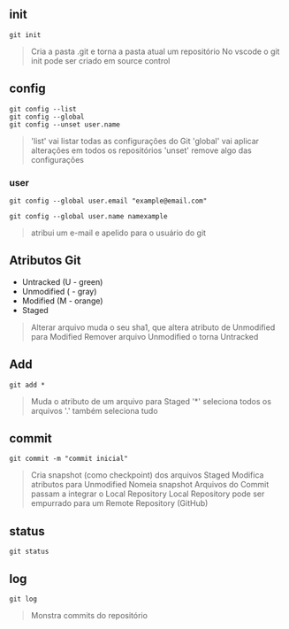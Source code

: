 
## init

    git init 

> Cria a pasta .git e torna a pasta atual um repositório
> No vscode o git init pode ser criado em source control

## config

    git config --list
    git config --global
    git config --unset user.name

> 'list' vai listar todas as configurações do Git
> 'global' vai aplicar alterações em todos os repositórios
> 'unset' remove algo das configurações

### user

    git config --global user.email "example@email.com"
    
    git config --global user.name namexample

> atribui um e-mail e apelido para o usuário do git

## Atributos Git

- Untracked (U - green)
- Unmodified ( - gray)
- Modified (M - orange)
- Staged

> Alterar arquivo muda o seu sha1, que altera atributo de Unmodified para Modified
> Remover arquivo Unmodified o torna Untracked

## Add
    
    git add *

> Muda o atributo de um arquivo para Staged
> '*' seleciona todos os arquivos
> '.' também seleciona tudo

## commit

    git commit -m "commit inicial"

> Cria snapshot (como checkpoint) dos arquivos Staged 
> Modifica atributos para Unmodified
> Nomeia snapshot
> Arquivos do Commit passam a integrar o Local Repository
> Local Repository pode ser empurrado para um Remote Repository (GitHub)

## status

    git status

## log

    git log

> Monstra commits do repositório





